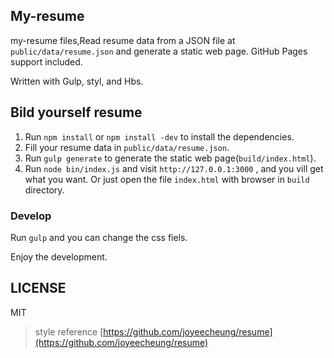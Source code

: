## My-resume

my-resume files,Read resume data from a JSON file at `public/data/resume.json` and generate a static web page. GitHub Pages support included.

Written with Gulp, styl, and Hbs.

## Bild yourself resume

1. Run `npm install` or `npm install -dev` to install the dependencies.
2. Fill your resume data in `public/data/resume.json`.
3. Run `gulp generate` to generate the static web page(`build/index.html`).
4. Run `node bin/index.js` and visit `http://127.0.0.1:3000` , and you vill get what you want. Or just open the file `index.html` with browser in `build` directory.

### Develop

Run `gulp` and you can change the css fiels.

Enjoy the development.

## LICENSE

MIT

>style reference [https://github.com/joyeecheung/resume](https://github.com/joyeecheung/resume)
